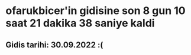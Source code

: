# ofarukbicer'in gidisine son 8 gun 10 saat 21 dakika 38 saniye kaldi

## Gidis tarihi: 30.09.2022 :(